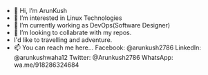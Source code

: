 - 👋 Hi, I’m ArunKush
- 👀 I’m interested in Linux Technologies
- 🌱 I’m currently working as DevOps(Software Designer)
- 💞️ I’m looking to collabrate with my repos.  
- I'd like to travelling and adventure. 
- 📫 You can reach me here...
          Facebook: @arunkush2786
          LinkedIn: @arunkushwaha12
          Twitter:  @Arunkush2786
          WhatsApp: wa.me/918286324684

